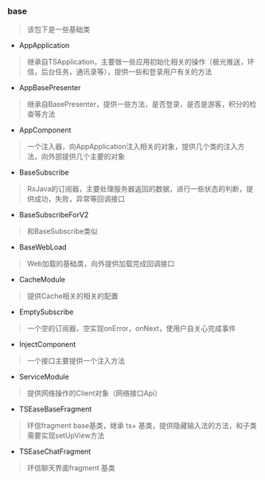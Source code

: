 ### base
> 该包下是一些基础类

- AppApplication
> 继承自TSApplication，主要做一些应用初始化相关的操作（极光推送，环信，后台任务，通讯录等），提供一些和登录用户有关的方法

- AppBasePresenter
> 继承自BasePresenter，提供一些方法，是否登录，是否是游客，积分的检查等方法

- AppComponent
> 一个注入器，向AppApplication注入相关的对象，提供几个类的注入方法，向外部提供几个主要的对象

- BaseSubscribe
> RxJava的订阅器，主要处理服务器返回的数据，进行一些状态的判断，提供成功，失败，异常等回调接口

- BaseSubscribeForV2
> 和BaseSubscribe类似

- BaseWebLoad
> Web加载的基础类，向外提供加载完成回调接口

- CacheModule 
> 提供Cache相关的相关的配置

- EmptySubscribe
> 一个空的订阅器，空实现onError，onNext，使用户自关心完成事件

- InjectComponent
> 一个接口主要提供一个注入方法

- ServiceModule
> 提供网络操作的Client对象（网络接口Api）

- TSEaseBaseFragment
> 环信fragment base基类，继承 ts+ 基类，提供隐藏输入法的方法，和子类需要实现setUpView方法

- TSEaseChatFragment
> 环信聊天界面fragment 基类
